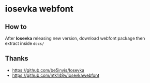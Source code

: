 # iosevka webfont

## How to

After **Iosevka** releasing new version, download webfont package then extract inside `docs/`

## Thanks

- https://github.com/be5invis/Iosevka
- https://github.com/ntk148v/iosevkawebfont
